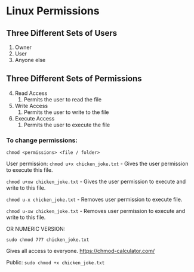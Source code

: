 # Linux Permissions

## Three Different Sets of Users

1. Owner
2. User
3. Anyone else

## Three Different Sets of Permissions

4. Read Access
   1. Permits the user to read the file
5. Write Access
   1. Permits the user to write to the file
6. Execute Access
   1. Permits the user to execute the file


### To change permissions:

`chmod <permissions> <file / folder>`

User permission:
`chmod u+x chicken_joke.txt`
    - Gives the user permission to execute this file.

`chmod u+xw chicken_joke.txt`
    - Gives the user permission to execute and write to this file.

`chmod u-x chicken_joke.txt` 
    - Removes user permission to execute file.

`chmod u-xw chicken_joke.txt` 
    - Removes user permission to execute and write to this file.

OR NUMERIC VERSION:

`sudo chmod 777 chicken_joke.txt`

Gives all access to everyone.
https://chmod-calculator.com/

Public:
    `sudo chmod +x chicken_joke.txt`



